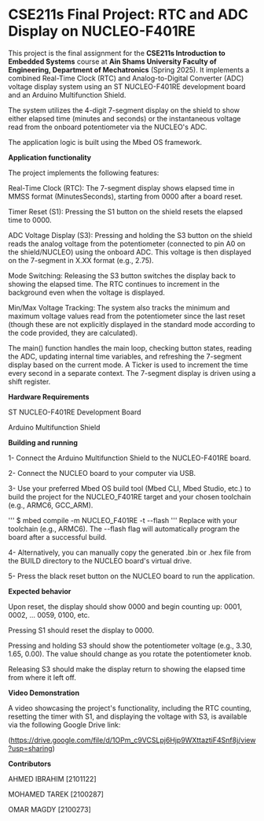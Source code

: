 # CSE211s Final Project: RTC and ADC Display on NUCLEO-F401RE

This project is the final assignment for the **CSE211s Introduction to Embedded Systems** course at **Ain Shams University Faculty of Engineering, Department of Mechatronics** (Spring 2025). It implements a combined Real-Time Clock (RTC) and Analog-to-Digital Converter (ADC) voltage display system using an ST NUCLEO-F401RE development board and an Arduino Multifunction Shield.

The system utilizes the 4-digit 7-segment display on the shield to show either elapsed time (minutes and seconds) or the instantaneous voltage read from the onboard potentiometer via the NUCLEO's ADC.

The application logic is built using the Mbed OS framework.

**Application functionality**

The project implements the following features:

Real-Time Clock (RTC): The 7-segment display shows elapsed time in MMSS format (MinutesSeconds), starting from 0000 after a board reset.

Timer Reset (S1): Pressing the S1 button on the shield resets the elapsed time to 0000.

ADC Voltage Display (S3): Pressing and holding the S3 button on the shield reads the analog voltage from the potentiometer (connected to pin A0 on the shield/NUCLEO) using the onboard ADC. This voltage is then displayed on the 7-segment in X.XX format (e.g., 2.75).

Mode Switching: Releasing the S3 button switches the display back to showing the elapsed time. The RTC continues to increment in the background even when the voltage is displayed.

Min/Max Voltage Tracking: The system also tracks the minimum and maximum voltage values read from the potentiometer since the last reset (though these are not explicitly displayed in the standard mode according to the code provided, they are calculated).

The main() function handles the main loop, checking button states, reading the ADC, updating internal time variables, and refreshing the 7-segment display based on the current mode. A Ticker is used to increment the time every second in a separate context. The 7-segment display is driven using a shift register.

**Hardware Requirements**

ST NUCLEO-F401RE Development Board

Arduino Multifunction Shield

**Building and running**

1- Connect the Arduino Multifunction Shield to the NUCLEO-F401RE board.

2- Connect the NUCLEO board to your computer via USB.

3- Use your preferred Mbed OS build tool (Mbed CLI, Mbed Studio, etc.) to build the project for the NUCLEO_F401RE target and your chosen toolchain (e.g., ARMC6, GCC_ARM).

'''
$ mbed compile -m NUCLEO_F401RE -t <TOOLCHAIN> --flash
'''
Replace <TOOLCHAIN> with your toolchain (e.g., ARMC6). The --flash flag will automatically program the board after a successful build.

4- Alternatively, you can manually copy the generated .bin or .hex file from the BUILD directory to the NUCLEO board's virtual drive.

5- Press the black reset button on the NUCLEO board to run the application.

**Expected behavior**

Upon reset, the display should show 0000 and begin counting up: 0001, 0002, ... 0059, 0100, etc.

Pressing S1 should reset the display to 0000.

Pressing and holding S3 should show the potentiometer voltage (e.g., 3.30, 1.65, 0.00). The value should change as you rotate the potentiometer knob.

Releasing S3 should make the display return to showing the elapsed time from where it left off.

**Video Demonstration**

A video showcasing the project's functionality, including the RTC counting, resetting the timer with S1, and displaying the voltage with S3, is available via the following Google Drive link:

(https://drive.google.com/file/d/1OPm_c9VCSLpj6Hjp9WXttaztiF4Snf8j/view?usp=sharing)

**Contributors**

AHMED IBRAHIM [2101122]

MOHAMED TAREK [2100287]

OMAR MAGDY [2100273]
